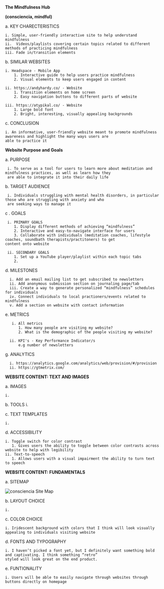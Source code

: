 **The Mindfulness Hub**

**(consciencia, mindful)**


  a. KEY CHARECTERISTICS
  
    i. Simple, user-friendly interactive site to help understand mindfulness 
    ii.  Videos/playlists covering certain topics related to different methods of practicing mindfulness
    iii. Fade in/transition elements
    
  b. SIMILAR WEBSITES
  
    i. Headspace - Mobile App
        1. Interactive guide to help users practice mindfulness
        2. Visual elements to keep users engaged in content 
	
    ii. https://andyhardy.co/ - Website
        1. Transition elements on home screen
        2. Easy navigation buttons to different parts of website

    iii. https://atypikal.co/ - Website 
        1. Large bold font 
        2. Bright, interesting, visually appealing backgrounds 

  c. CONCLUSION
  
    i. An informative, user-friendly website meant to promote mindfulness awareness and highlight the many ways users are
    able to practice it                  
**Website Purpose and Goals**

  a. PURPOSE
  
     i. To serve as a tool for users to learn more about meditation and mindfulness practices, as well as learn how they 
     are able to integrate it into their daily life
    
  b. TARGET AUDIENCE 
  
  
     i. Individuals struggling with mental health disorders, in particular those who are struggling with anxiety and who 
     are seeking ways to manage it
  
  c . GOALS 
  
     i. PRIMARY GOALS 
        1. Display different methods of achieving “mindfulness”
        2. Interactive and easy-to-navigate interface for users
        3. Collaborate with individuals (meditation coaches, lifestyle coaches, soundbath therapists/practitoners) to get 
	content onto website
        
     ii. SECONDARY GOALS 
        1. Set up a YouTube player/playlist within each topic tabs
        2. 
        
   d. MILESTONES 
  
      i. Add an email mailing list to get subscribed to newsletters
      ii. Add anonymous submission section on journaling page/tab
      iii. Create a way to generate personalized “mindfulness” schedules for individuals 
      iv. Connect individuals to local practioners/events related to mindfulness
      v. Add a section on website with contact information 
      
   e. METRICS
   
       i. All metrics 
          1. How many people are visiting my website?
          2. What is the demographic of the people visiting my website?

      ii. KPI's - Key Performance Indicator/s
          e.g number of newsletters
          
   g. ANALYTICS 
    
      i. https://analytics.google.com/analytics/web/provision/#/provision
      ii. https://gtmetrix.com/         
      
**WEBSITE CONTENT: TEXT AND IMAGES**

a. IMAGES

	i. 
	
b. TOOLS
	i.
	
c. TEXT TEMPLATES

	i.
	
d. ACCESSIBILITY

	i. Toggle switch for color contrast 
	   1. Gives users the ability to toggle between color contrasts across website to help with legibility 
	ii. Text-to-speech
	   1. Allows users with a visual impairment the ability to turn text to speech 
	
**WEBSITE CONTENT: FUNDAMENTALS**

a. SITEMAP

![consciencia Site Map](https://user-images.githubusercontent.com/112715717/194082871-50d7c1e4-f9fe-4609-9e20-a2d9df593eca.png)

b. LAYOUT CHOICE

	i. 
	
c. COLOR CHOICE

	i. Iridescent background with colors that I think will look visually appealing to individuals visiting website
	
d. FONTS AND TYPOGRAPHY

	i. I haven’t picked a font yet, but I definitely want something bold and captivating. I think something “retro” 
	styled will look great on the end product. 
	
e. FUNTIONALITY 

	i. Users will be able to easily navigate through websites through buttons directly on homepage

